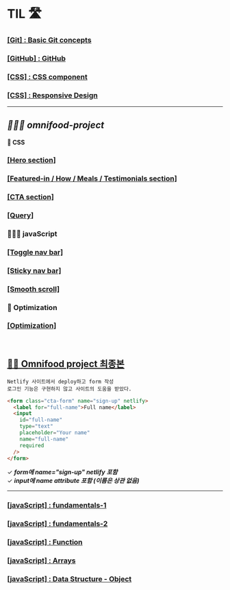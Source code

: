 # TIL 🛣

### [\[Git\] : Basic Git concepts](./Git/4.17/Basic.md)

### [\[GitHub\] : GitHub ](./Git/4.21/gitHub.md)

### [\[CSS\] : CSS component ](https://github.com/itdorok/css-component-practice)

### [\[CSS\] : Responsive Design ](./Responsive/README.md)

---

## **_👩🏻‍💻 omnifood-project_**

#### 🩻 CSS

### [\[Hero section\]](https://github.com/itdorok/Omnifood-project/blob/main/omnifood--hero/README.md)

### [\[Featured-in / How / Meals / Testimonials section\]](https://github.com/itdorok/Omnifood-project/blob/main/omnifood--meals/README.md)

### [\[CTA section\]](https://github.com/itdorok/Omnifood-project/blob/main/omnifood--cta/README.md)

### [\[Query\]](https://github.com/itdorok/Omnifood-project/blob/main/omnifood--query/README.md)

### 🏃🏻‍♀️ javaScript

### [\[Toggle nav bar\]](https://github.com/itdorok/Omnifood-project/blob/main/omnifood--mobile-nav-bar/README.md)

### [\[Sticky nav bar\]](https://github.com/itdorok/Omnifood-project/blob/main/omnifood--sticky-nav/README.md)

### [\[Smooth scroll\]](https://github.com/itdorok/Omnifood-project/blob/main/omnifood--smooth-scroll/README.md)

### 🔎 Optimization

### [\[Optimization\]](https://github.com/itdorok/Omnifood-project/blob/main/omnifood--optimization/README.md)

<br>

## [👏🏻 Omnifood project 최종본](https://omnifood-suyeon.netlify.app/)

```
Netlify 사이트에서 deploy하고 form 작성
로그인 기능은 구현하지 않고 사이트의 도움을 받았다.
```

```html
<form class="cta-form" name="sign-up" netlify>
  <label for="full-name">Full name</label>
  <input
    id="full-name"
    type="text"
    placeholder="Your name"
    name="full-name"
    required
  />
</form>
```

✓ **_form에 name="sign-up" netlify 포함_**<br>
✓ **_input에 name attribute 포함 (이름은 상관 없음)_**

---

### [\[javaScript\] : fundamentals-1 ](JavaScript/fundamentals-1.md)

### [\[javaScript\] : fundamentals-2 ](JavaScript/fundamentals-2.md)

### [\[javaScript\] : Function ](JavaScript/function.md)

### [\[javaScript\] : Arrays ](JavaScript/Arrays.md)

### [\[javaScript\] : Data Structure - Object ](JavaScript/Object.md)

